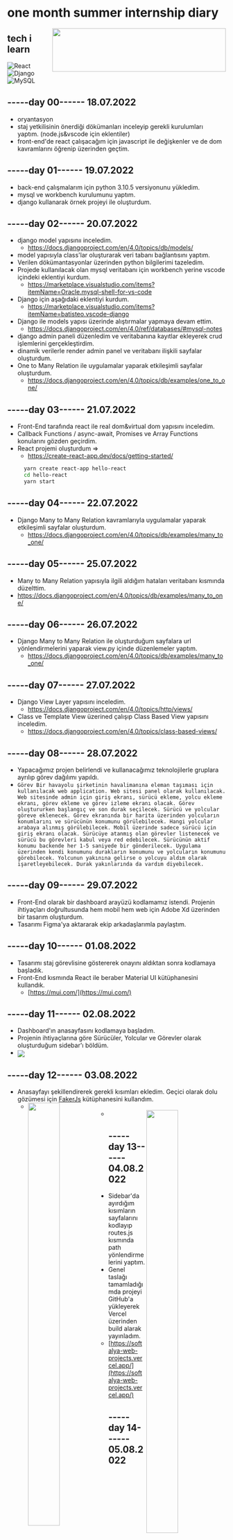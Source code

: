# one month summer internship diary

<img src="https://i.hizliresim.com/govcaai.png" align="right" width ="400" height ="100">

## tech i learn

![React](https://img.shields.io/badge/React-20232A?style=for-the-badge&logo=react&logoColor=61DAFB)
![Django](https://img.shields.io/badge/Django-092E20?style=for-the-badge&logo=django&logoColor=green)
![MySQL](https://img.shields.io/badge/MySQL-005C84?style=for-the-badge&logo=mysql&logoColor=white)

## -----day 00------ 18.07.2022

- oryantasyon
- staj yetkilisinin önerdiği dökümanları inceleyip gerekli kurulumları yaptım.
  (node.js&vscode için eklentiler)
- front-end'de react çalışacağım için javascript ile değişkenler ve de dom kavramlarını öğrenip üzerinden geçtim.

## -----day 01------ 19.07.2022

- back-end çalışmalarım için python 3.10.5 versiyonunu yükledim.
- mysql ve workbench kurulumunu yaptım.
- django kullanarak örnek projeyi ile oluşturdum.

## -----day 02------ 20.07.2022

- django model yapısınıı inceledim.
  - https://docs.djangoproject.com/en/4.0/topics/db/models/
- model yapısıyla class'lar oluşturarak veri tabanı bağlantısını yaptım.
- Verilen dökümantasyonlar üzerinden python bilgilerimi tazeledim.
- Projede kullanılacak olan mysql veritabanı için workbench yerine vscode içindeki eklentiyi kurdum.
  - https://marketplace.visualstudio.com/items?itemName=Oracle.mysql-shell-for-vs-code
- Django için aşağıdaki eklentiyi kurdum.
  - https://marketplace.visualstudio.com/items?itemName=batisteo.vscode-django
- Django ile models yapısı üzerinde alıştırmalar yapmaya devam ettim.
  - https://docs.djangoproject.com/en/4.0/ref/databases/#mysql-notes
- django admin paneli düzenledim ve veritabanına kayıtlar ekleyerek crud işlemlerini gerçekleştirdim.
- dinamik verilerle render admin panel ve veritabanı ilişkili sayfalar oluşturdum.
- One to Many Relation ile uygulamalar yaparak etkileşimli sayfalar oluşturdum.
  - https://docs.djangoproject.com/en/4.0/topics/db/examples/one_to_one/

## -----day 03------ 21.07.2022

- Front-End tarafında react ile real dom&virtual dom yapısını inceledim.
- Callback Functions / async-await, Promises ve Array Functions konularını gözden geçirdim.
- React projemi oluşturdum =>
  - https://create-react-app.dev/docs/getting-started/
  ```sh
    yarn create react-app hello-react
    cd hello-react
    yarn start
  ```
 ## -----day 04------ 22.07.2022
- Django Many to Many Relation kavramlarıyla uygulamalar yaparak etkileşimli sayfalar oluşturdum.
  - https://docs.djangoproject.com/en/4.0/topics/db/examples/many_to_one/
  
 ## -----day 05------ 25.07.2022
-  Many to Many Relation yapısıyla ilgili aldığım hataları veritabanı kısmında düzelttim.
  - https://docs.djangoproject.com/en/4.0/topics/db/examples/many_to_one/

 ## -----day 06------ 26.07.2022
- Django Many to Many Relation ile oluşturduğum sayfalara url yönlendirmelerini yaparak view.py içinde düzenlemeler yaptım.
  - https://docs.djangoproject.com/en/4.0/topics/db/examples/many_to_one/
  
 ## -----day 07------ 27.07.2022
- Django View Layer yapısını inceledim.
  - https://docs.djangoproject.com/en/4.0/topics/http/views/
- Class ve Template View üzerined çalışıp Class Based View yapısını inceledim.
  - https://docs.djangoproject.com/en/4.0/topics/class-based-views/

 ## -----day 08------ 28.07.2022
  - Yapacağımız projen belirlendi ve kullanacağımız teknolojilerle gruplara ayrılıp görev dağılımı yapıldı.
  - ``Görev
	Bir havayolu şirketinin havalimanına eleman taşıması için kullanılacak web application. Web sitesi panel olarak kullanılacak. Web sitesinde admin için giriş ekranı, sürücü ekleme, yolcu ekleme ekranı, görev ekleme ve görev izleme ekranı olacak. Görev oluştururken başlangıç ve son durak seçilecek. Sürücü ve yolcular göreve eklenecek. Görev ekranında bir harita üzerinden yolcuların konumlarını ve sürücünün konumunu görülebilecek. Hangi yolcular arabaya alınmış görülebilecek. Mobil üzerinde sadece sürücü için giriş ekranı olacak. Sürücüye atanmış olan görevler listenecek ve sürücü bu görevleri kabul veya red edebilecek. Sürücünün aktif konumu backende her 1-5 saniyede bir gönderilecek. Uygulama üzerinden kendi konumunu durakların konumunu ve yolcuların konumunu görebilecek. Yolcunun yakınına gelirse o yolcuyu aldım olarak işaretleyebilecek. Durak yakınlarında da vardım diyebilecek.``
 
 ## -----day 09------ 29.07.2022
  - Front-End olarak bir dashboard arayüzü kodlamamız istendi. Projenin ihtiyaçları doğrultusunda hem mobil hem web için Adobe Xd üzerinden bir tasarım oluşturdum.
  - Tasarımı Figma'ya aktararak ekip arkadaşlarımla paylaştım.
 
 ## -----day 10------ 01.08.2022
  - Tasarımı staj görevlisine göstererek onayını aldıktan sonra kodlamaya başladık.
  - Front-End kısmında React ile beraber Material UI kütüphanesini kullandık.
  	- [https://mui.com/](https://mui.com/)
 
 ## -----day 11------ 02.08.2022
  - Dashboard'ın anasayfasını kodlamaya başladım.
  - Projenin ihtiyaçlarına göre Sürücüler, Yolcular ve Görevler olarak oluşturduğum sidebar'ı böldüm.
  - <img src="https://i.hizliresim.com/djfiy0l.png" align="center">
 
 ## -----day 12------ 03.08.2022
  - Anasayfayı şekillendirerek gerekli kısımları ekledim. Geçici olarak dolu gözümesi için [FakerJs](https://fakerjs.dev/) kütüphanesini kullandım.
    - <img src="https://i.hizliresim.com/b8wrja4.png" align="left" width ="40%" height ="50%">
    - <img src="https://i.hizliresim.com/5w59bv2.png" align="right" width ="40%" height ="50%">
 
 ## -----day 13------ 04.08.2022
  - Sidebar'da ayırdığım kısımların sayfalarını kodlayıp routes.js kısmında path yönlendirmelerini yaptım.
  - Genel taslağı tamamladığımda projeyi GitHub'a yükleyerek Vercel üzerinden build alarak yayınladım.
    - [https://softalya-web-projects.vercel.app/](https://softalya-web-projects.vercel.app/)
 ## -----day 14------ 05.08.2022
